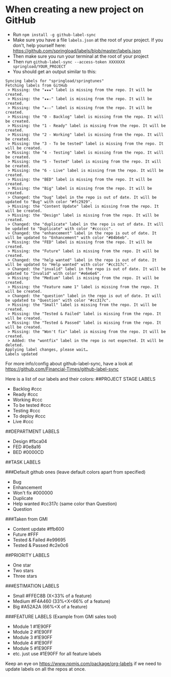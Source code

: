 # When creating a new project on GitHub

- Run `npm install -g github-label-sync`
- Make sure you have a file `labels.json` at the root of your project. If you don't, help yourself here:
https://github.com/springload/labels/blob/master/labels.json
- Then make sure you run your terminal at the root of your project
- Then run `github-label-sync --access-token XXXXXXX springload/YOUR_PROJECT`
- You should get an output similar to this:
```
Syncing labels for "springload/springtunes"
Fetching labels from GitHub
 > Missing: the "★★★" label is missing from the repo. It will be created.
 > Missing: the "★★☆" label is missing from the repo. It will be created.
 > Missing: the "★☆☆" label is missing from the repo. It will be created.
 > Missing: the "0 - Backlog" label is missing from the repo. It will be created.
 > Missing: the "1 - Ready" label is missing from the repo. It will be created.
 > Missing: the "2 - Working" label is missing from the repo. It will be created.
 > Missing: the "3 - To be tested" label is missing from the repo. It will be created.
 > Missing: the "4 - Testing" label is missing from the repo. It will be created.
 > Missing: the "5 - Tested" label is missing from the repo. It will be created.
 > Missing: the "6 - Live" label is missing from the repo. It will be created.
 > Missing: the "BED" label is missing from the repo. It will be created.
 > Missing: the "Big" label is missing from the repo. It will be created.
 > Changed: the "bug" label in the repo is out of date. It will be updated to "Bug" with color "#fc2929".
 > Missing: the "Content Update" label is missing from the repo. It will be created.
 > Missing: the "Design" label is missing from the repo. It will be created.
 > Changed: the "duplicate" label in the repo is out of date. It will be updated to "Duplicate" with color "#cccccc".
 > Changed: the "enhancement" label in the repo is out of date. It will be updated to "Enhancement" with color "#84b6eb".
 > Missing: the "FED" label is missing from the repo. It will be created.
 > Missing: the "Future" label is missing from the repo. It will be created.
 > Changed: the "help wanted" label in the repo is out of date. It will be updated to "Help wanted" with color "#cc317c".
 > Changed: the "invalid" label in the repo is out of date. It will be updated to "Invalid" with color "#e6e6e6".
 > Missing: the "Medium" label is missing from the repo. It will be created.
 > Missing: the "Feature name 1" label is missing from the repo. It will be created.
 > Changed: the "question" label in the repo is out of date. It will be updated to "Question" with color "#cc317c".
 > Missing: the "Small" label is missing from the repo. It will be created.
 > Missing: the "Tested & Failed" label is missing from the repo. It will be created.
 > Missing: the "Tested & Passed" label is missing from the repo. It will be created.
 > Missing: the "Won't fix" label is missing from the repo. It will be created.
 > Added: the "wontfix" label in the repo is not expected. It will be deleted.
Applying label changes, please wait…
Labels updated
```

For more info/config about github-label-sync, have a look at https://github.com/Financial-Times/github-label-sync

Here is a list of our labels and their colors:
##PROJECT STAGE LABELS
- Backlog #ccc
- Ready #ccc
- Working #ccc
- To be tested #ccc
- Testing #ccc
- To deploy #ccc
- Live #ccc

##DEPARTMENT LABELS
- Design #fbca04
- FED #0e8a16
- BED #0000CD

##TASK LABELS

###Default github ones (leave default colors apart from specified)
- Bug
- Enhancement
- Won't fix #000000
- Duplicate
- Help wanted #cc317c (same color than Question)
- Question

###Taken from GMI
- Content update #ffb600
- Future #FFF
- Tested & Failed #e99695
- Tested & Passed #c2e0c6

##PRIORITY LABELS
- One star
- Two stars
- Three stars

###ESTIMATION LABELS
- Small #FFEC8B   (X<33% of a feature)
- Medium #F4A460  (33%<X<66% of a feature)
- Big #A52A2A    (66%<X of a feature)

###FEATURE LABELS (Example from GMI sales tool)
- Module 1 #1E90FF
- Module 2 #1E90FF
- Module 3 #1E90FF
- Module 4 #1E90FF
- Module 5 #1E90FF
- etc. just use #1E90FF for all feature labels



Keep an eye on https://www.npmjs.com/package/org-labels if we need to update labels on all the repos at once.
